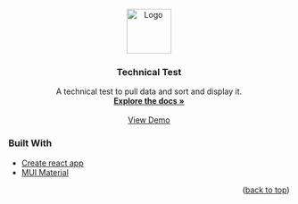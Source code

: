 <div id="top"></div>
<!--
*** Thanks for checking out the Best-README-Template. If you have a suggestion
*** that would make this better, please fork the repo and create a pull request
*** or simply open an issue with the tag "enhancement".
*** Don't forget to give the project a star!
*** Thanks again! Now go create something AMAZING! :D
-->


<!-- PROJECT LOGO -->
<br />
<div align="center">
  <a href="https://github.com/mansim123/technical-test">
    <img src="images/logo.png" alt="Logo" width="80" height="80">
  </a>

<h3 align="center">Technical Test</h3>

  <p align="center">
    A technical test to pull data and sort and display it.
    <br />
    <a href="https://github.com/mansim123/technical-test"><strong>Explore the docs »</strong></a>
    <br />
    <br />
    <a href="https://superlative-dodol-559eaf.netlify.app/">View Demo</a>
  </p>
</div>




### Built With

* [Create react app](https://create-react-app.dev/)
* [MUI Material](https://mui.com/)

<p align="right">(<a href="#top">back to top</a>)</p>
